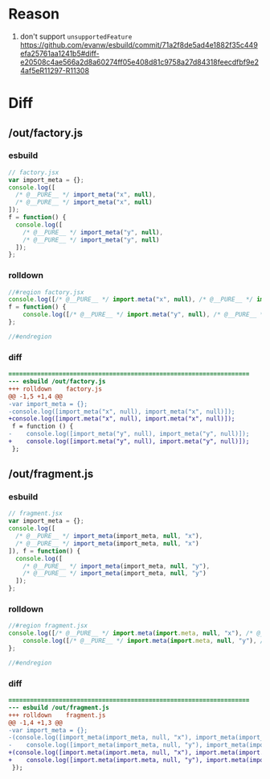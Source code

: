 # Reason
1. don't support `unsupportedFeature` https://github.com/evanw/esbuild/commit/71a2f8de5ad4e1882f35c449efa25761aa1241b5#diff-e20508c4ae566a2d8a60274ff05e408d81c9758a27d84318feecdfbf9e24af5eR11297-R11308
# Diff
## /out/factory.js
### esbuild
```js
// factory.jsx
var import_meta = {};
console.log([
  /* @__PURE__ */ import_meta("x", null),
  /* @__PURE__ */ import_meta("x", null)
]);
f = function() {
  console.log([
    /* @__PURE__ */ import_meta("y", null),
    /* @__PURE__ */ import_meta("y", null)
  ]);
};
```
### rolldown
```js
//#region factory.jsx
console.log([/* @__PURE__ */ import.meta("x", null), /* @__PURE__ */ import.meta("x", null)]);
f = function() {
	console.log([/* @__PURE__ */ import.meta("y", null), /* @__PURE__ */ import.meta("y", null)]);
};

//#endregion
```
### diff
```diff
===================================================================
--- esbuild	/out/factory.js
+++ rolldown	factory.js
@@ -1,5 +1,4 @@
-var import_meta = {};
-console.log([import_meta("x", null), import_meta("x", null)]);
+console.log([import.meta("x", null), import.meta("x", null)]);
 f = function () {
-    console.log([import_meta("y", null), import_meta("y", null)]);
+    console.log([import.meta("y", null), import.meta("y", null)]);
 };

```
## /out/fragment.js
### esbuild
```js
// fragment.jsx
var import_meta = {};
console.log([
  /* @__PURE__ */ import_meta(import_meta, null, "x"),
  /* @__PURE__ */ import_meta(import_meta, null, "x")
]), f = function() {
  console.log([
    /* @__PURE__ */ import_meta(import_meta, null, "y"),
    /* @__PURE__ */ import_meta(import_meta, null, "y")
  ]);
};
```
### rolldown
```js
//#region fragment.jsx
console.log([/* @__PURE__ */ import.meta(import.meta, null, "x"), /* @__PURE__ */ import.meta(import.meta, null, "x")]), f = function() {
	console.log([/* @__PURE__ */ import.meta(import.meta, null, "y"), /* @__PURE__ */ import.meta(import.meta, null, "y")]);
};

//#endregion
```
### diff
```diff
===================================================================
--- esbuild	/out/fragment.js
+++ rolldown	fragment.js
@@ -1,4 +1,3 @@
-var import_meta = {};
-(console.log([import_meta(import_meta, null, "x"), import_meta(import_meta, null, "x")]), f = function () {
-    console.log([import_meta(import_meta, null, "y"), import_meta(import_meta, null, "y")]);
+(console.log([import.meta(import.meta, null, "x"), import.meta(import.meta, null, "x")]), f = function () {
+    console.log([import.meta(import.meta, null, "y"), import.meta(import.meta, null, "y")]);
 });

```